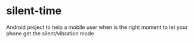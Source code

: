 # silent-time
Android project to help a mobile user when is the right moment to let your phone get the silent/vibration mode
